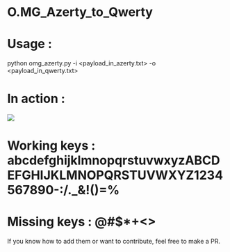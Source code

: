 # O.MG_Azerty_to_Qwerty
# Usage : 
python omg_azerty.py -i <payload_in_azerty.txt> -o <payload_in_qwerty.txt>
#
# In action : 
![](omg_azerty_to_qwerty.gif)
# Working keys : abcdefghijklmnopqrstuvwxyzABCDEFGHIJKLMNOPQRSTUVWXYZ1234567890-:/._&!()=%
# Missing keys : @#$*+<>
If you know how to add them or want to contribute, feel free to make a PR.
